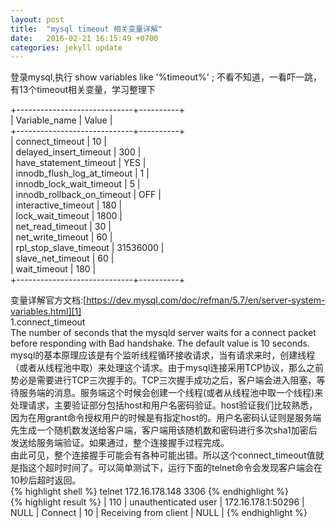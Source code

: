 ```yaml
---
layout: post
title:  "mysql timeout 相关变量详解"
date:   2016-02-21 16:15:49 +0700
categories: jekyll update
---
```

登录mysql,执行 show variables like '%timeout%' ; 不看不知道，一看吓一跳，有13个timeout相关变量，学习整理下        
      
+-----------------------------+----------+      
| Variable_name               | Value    |     
+-----------------------------+----------+     
| connect_timeout             | 10       |    
| delayed_insert_timeout      | 300      |    
| have_statement_timeout      | YES      |    
| innodb_flush_log_at_timeout | 1        |    
| innodb_lock_wait_timeout    | 5        |     
| innodb_rollback_on_timeout  | OFF      |    
| interactive_timeout         | 180      |    
| lock_wait_timeout           | 1800     |     
| net_read_timeout            | 30       |    
| net_write_timeout           | 60       |    
| rpl_stop_slave_timeout      | 31536000 |     
| slave_net_timeout           | 60       |    
| wait_timeout                | 180      |         
+-----------------------------+----------+         
    
    
变量详解官方文档:[https://dev.mysql.com/doc/refman/5.7/en/server-system-variables.html][1]   
1.connect_timeout    
    The number of seconds that the mysqld server waits for a connect packet before responding with Bad handshake. The default value is 10 seconds.    
mysql的基本原理应该是有个监听线程循环接收请求，当有请求来时，创建线程（或者从线程池中取）来处理这个请求。由于mysql连接采用TCP协议，那么之前势必是需要进行TCP三次握手的。TCP三次握手成功之后，客户端会进入阻塞，等待服务端的消息。服务端这个时候会创建一个线程(或者从线程池中取一个线程)来处理请求，主要验证部分包括host和用户名密码验证。host验证我们比较熟悉，因为在用grant命令授权用户的时候是有指定host的。用户名密码认证则是服务端先生成一个随机数发送给客户端，客户端用该随机数和密码进行多次sha1加密后发送给服务端验证。如果通过，整个连接握手过程完成。    
由此可见，整个连接握手可能会有各种可能出错。所以这个connect_timeout值就是指这个超时时间了。可以简单测试下，运行下面的telnet命令会发现客户端会在10秒后超时返回。   
{% highlight shell %} telnet 172.16.178.148 3306 {% endhighlight %}    
{% highlight result %} | 110 | unauthenticated user | 172.16.178.1:50296 | NULL | Connect |   10 | Receiving from client | NULL             | {% endhighlight %}    





[1]: https://dev.mysql.com/doc/refman/5.7/en/server-system-variables.html




